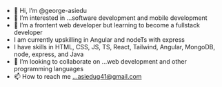 - 👋 Hi, I’m @george-asiedu
- 👀 I’m interested in ...software development and mobile development
- 🌱 I’m a frontent web developer but learning to become a fullstack developer
- I am currently upskilling in Angular and nodeTs with express
- I have skills in HTML, CSS, JS, TS, React, Tailwind, Angular, MongoDB, node, express, and Java
- 💞️ I’m looking to collaborate on ...web development and other programming languages
- 📫 How to reach me ...asiedug41@gmail.com

<!---
george-asiedu/george-asiedu is a ✨ special ✨ repository because its `README.md` (this file) appears on your GitHub profile.
You can click the Preview link to take a look at your changes.
--->
